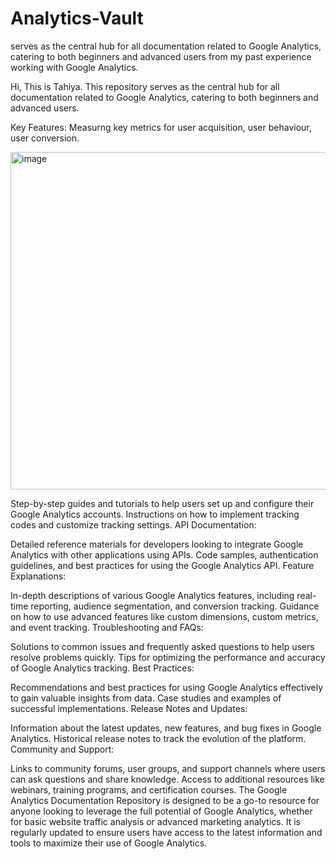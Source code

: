 # Analytics-Vault
serves as the central hub for all documentation related to Google Analytics, catering to both beginners and advanced users from my past experience working with Google Analytics. 


Hi, This is Tahiya. This repository serves as the central hub for all documentation related to Google Analytics, catering to both beginners and advanced users.

Key Features:
Measurng key metrics for user acquisition, user behaviour, user conversion. 



<img width="540" alt="image" src="https://github.com/tahiyar7/Analytics-Vault/assets/105504069/7e4c03e9-2306-4e80-bb3e-60c9debc53b6">





Step-by-step guides and tutorials to help users set up and configure their Google Analytics accounts.
Instructions on how to implement tracking codes and customize tracking settings.
API Documentation:

Detailed reference materials for developers looking to integrate Google Analytics with other applications using APIs.
Code samples, authentication guidelines, and best practices for using the Google Analytics API.
Feature Explanations:

In-depth descriptions of various Google Analytics features, including real-time reporting, audience segmentation, and conversion tracking.
Guidance on how to use advanced features like custom dimensions, custom metrics, and event tracking.
Troubleshooting and FAQs:

Solutions to common issues and frequently asked questions to help users resolve problems quickly.
Tips for optimizing the performance and accuracy of Google Analytics tracking.
Best Practices:

Recommendations and best practices for using Google Analytics effectively to gain valuable insights from data.
Case studies and examples of successful implementations.
Release Notes and Updates:

Information about the latest updates, new features, and bug fixes in Google Analytics.
Historical release notes to track the evolution of the platform.
Community and Support:

Links to community forums, user groups, and support channels where users can ask questions and share knowledge.
Access to additional resources like webinars, training programs, and certification courses.
The Google Analytics Documentation Repository is designed to be a go-to resource for anyone looking to leverage the full potential of Google Analytics, whether for basic website traffic analysis or advanced marketing analytics. It is regularly updated to ensure users have access to the latest information and tools to maximize their use of Google Analytics.


